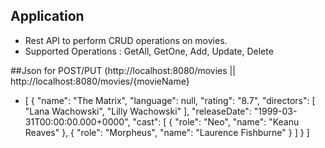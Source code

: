## Application
- Rest API to perform CRUD operations on movies.
- Supported Operations : GetAll, GetOne, Add, Update, Delete

##Json for POST/PUT  (http://localhost:8080/movies   || http://localhost:8080/movies/{movieName}
- [
    {
        "name": "The Matrix",
        "language": null,
        "rating": "8.7",
        "directors": [
            "Lana Wachowski",
            "Lilly Wachowski"
        ],
        "releaseDate": "1999-03-31T00:00:00.000+0000",
        "cast": [
            {
                "role": "Neo",
                "name": "Keanu Reaves"
            },
            {
                "role": "Morpheus",
                "name": "Laurence Fishburne"
            }
        ]
    }
]
